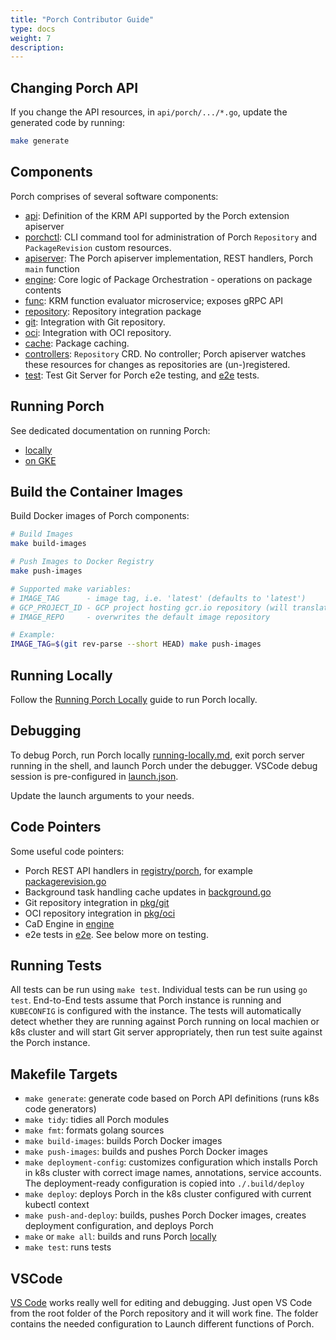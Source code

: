 ```yaml
---
title: "Porch Contributor Guide"
type: docs
weight: 7
description:
---
```


## Changing Porch API

If you change the API resources, in `api/porch/.../*.go`, update the generated code by running:

```sh
make generate
```

## Components

Porch comprises of several software components:

* [api](https://github.com/nephio-project/porch/tree/main/api): Definition of the KRM API supported by the Porch
  extension apiserver
* [porchctl](https://github.com/nephio-project/porch/tree/main/cmd/porchctl): CLI command tool for administration of
  Porch `Repository` and `PackageRevision` custom resources.
* [apiserver](https://github.com/nephio-project/porch/tree/main/pkg/apiserver): The Porch apiserver implementation, REST
  handlers, Porch `main` function
* [engine](https://github.com/nephio-project/porch/tree/main/pkg/engine): Core logic of Package Orchestration -
  operations on package contents
* [func](https://github.com/nephio-project/porch/tree/main/func): KRM function evaluator microservice; exposes gRPC API
* [repository](https://github.com/nephio-project/porch/blob/main/pkg/repository): Repository integration package
* [git](https://github.com/nephio-project/porch/tree/main/pkg/git): Integration with Git repository.
* [oci](https://github.com/nephio-project/porch/tree/main/pkg/oci): Integration with OCI repository.
* [cache](https://github.com/nephio-project/porch/tree/main/pkg/cache): Package caching.
* [controllers](https://github.com/nephio-project/porch/tree/main/controllers): `Repository` CRD. No controller;
  Porch apiserver watches these resources for changes as repositories are (un-)registered.
* [test](https://github.com/nephio-project/porch/tree/main/test): Test Git Server for Porch e2e testing, and
  [e2e](https://github.com/nephio-project/porch/tree/main/test/e2e) tests.

## Running Porch

See dedicated documentation on running Porch:

* [locally](../running-porch/running-locally.md)
* [on GKE](../running-porch/running-on-GKE.md)

## Build the Container Images

Build Docker images of Porch components:

```sh
# Build Images
make build-images

# Push Images to Docker Registry
make push-images

# Supported make variables:
# IMAGE_TAG      - image tag, i.e. 'latest' (defaults to 'latest')
# GCP_PROJECT_ID - GCP project hosting gcr.io repository (will translate to gcr.io/${GCP_PROJECT_ID})
# IMAGE_REPO     - overwrites the default image repository

# Example:
IMAGE_TAG=$(git rev-parse --short HEAD) make push-images
```

## Running Locally

Follow the [Running Porch Locally](../running-porch/running-locally.md) guide to run Porch locally.

## Debugging

To debug Porch, run Porch locally [running-locally.md](../running-porch/running-locally.md), exit porch server running
in the shell, and launch Porch under the debugger. VSCode debug session is pre-configured in
[launch.json](https://github.com/nephio-project/porch/blob/main/.vscode/launch.json).

Update the launch arguments to your needs.

## Code Pointers

Some useful code pointers:

* Porch REST API handlers in [registry/porch](https://github.com/nephio-project/porch/tree/main/pkg/registry/porch),
  for example [packagerevision.go](https://github.com/nephio-project/porch/tree/main/pkg/registry/porch/packagerevision.go)
* Background task handling cache updates in [background.go](https://github.com/nephio-project/porch/tree/main/pkg/registry/porch/background.go)
* Git repository integration in [pkg/git](https://github.com/nephio-project/porch/tree/main/pkg/git)
* OCI repository integration in [pkg/oci](https://github.com/nephio-project/porch/tree/main/pkg/oci)
* CaD Engine in [engine](https://github.com/nephio-project/porch/tree/main/pkg/engine)
* e2e tests in [e2e](https://github.com/nephio-project/porch/tree/main/test/e2e). See below more on testing.

## Running Tests

All tests can be run using `make test`. Individual tests can be run using `go test`.
End-to-End tests assume that Porch instance is running and `KUBECONFIG` is configured
with the instance. The tests will automatically detect whether they are running against
Porch running on local machien or k8s cluster and will start Git server appropriately,
then run test suite against the Porch instance.

## Makefile Targets

* `make generate`: generate code based on Porch API definitions (runs k8s code generators)
* `make tidy`: tidies all Porch modules
* `make fmt`: formats golang sources
* `make build-images`: builds Porch Docker images
* `make push-images`: builds and pushes Porch Docker images
* `make deployment-config`: customizes configuration which installs Porch
   in k8s cluster with correct image names, annotations, service accounts.
   The deployment-ready configuration is copied into `./.build/deploy`
* `make deploy`: deploys Porch in the k8s cluster configured with current kubectl context
* `make push-and-deploy`: builds, pushes Porch Docker images, creates deployment configuration, and deploys Porch
* `make` or `make all`: builds and runs Porch [locally](../running-porch/running-locally.md)
* `make test`: runs tests

## VSCode

[VS Code](https://code.visualstudio.com/) works really well for editing and debugging.
Just open VS Code from the root folder of the Porch repository and it will work fine. The folder contains the needed
configuration to Launch different functions of Porch.